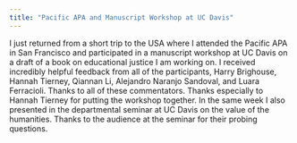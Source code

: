 ```yaml
---
title: "Pacific APA and Manuscript Workshop at UC Davis"
---
```


I just returned from a short trip to the USA where I attended the Pacific APA in San Francisco and participated in a manuscript workshop at UC Davis on a draft of a book on educational justice I am working on. I received incredibly helpful feedback from all of the participants, Harry Brighouse, Hannah Tierney, Qiannan Li, Alejandro Naranjo Sandoval, and Luara Ferracioli. Thanks to all of these commentators. Thanks especially to Hannah Tierney for putting the workshop together. In the same week I also presented in the departmental seminar at UC Davis on the value of the humanities. Thanks to the audience at the seminar for their probing questions. 
